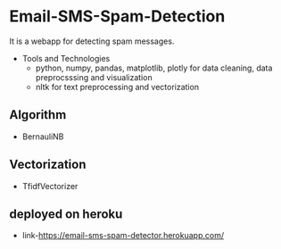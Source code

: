# Email-SMS-Spam-Detection
It is a webapp for detecting spam messages.
- Tools and Technologies
  - python, numpy, pandas, matplotlib, plotly for data cleaning, data preprocsssing and visualization
  - nltk for text preprocessing and vectorization
## Algorithm
- BernauliNB
## Vectorization
- TfidfVectorizer
## deployed on heroku
- link-https://email-sms-spam-detector.herokuapp.com/
